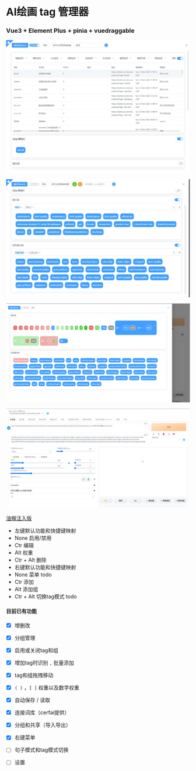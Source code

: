# AI绘画 tag 管理器

### Vue3 + Element Plus + pinia + vuedraggable

![词典](./MarkdownResource/3.png)

![分组](./MarkdownResource/4.png)

![早期版本](./MarkdownResource/1.png)

![早期版本](./MarkdownResource/2.png)

[油猴注入版](https://greasyfork.org/zh-CN/scripts/458675-ai-tag-%E7%BB%98%E7%94%BB%E7%AE%A1%E7%90%86%E5%99%A8-stable-diffusion-%E6%B3%A8%E5%85%A5%E7%89%88)

* 左键默认功能和快捷键映射
* None 启用/禁用
* Ctr 编辑
* Alt 权重
* Ctr + Alt 删除
* 右键默认功能和快捷键映射
* None 菜单 todo
* Ctr 添加
* Alt 添加组
* Ctr + Alt 切换tag模式 todo

#### 目前已有功能

- [x] 增删改

- [x] 分组管理

- [x] 启用或关闭tag和组

- [x] 增加tag时识别 `,` 批量添加

- [x] tag和组拖拽移动

- [x] `( )` ，`[ ]` 权重以及数字权重

- [x] 自动保存 / 读取

- [x] 连接词库（cerfai提供）

- [x] 分组和共享（导入导出）

- [x] 右键菜单

- [ ] 句子模式和tag模式切换

- [ ] 设置
